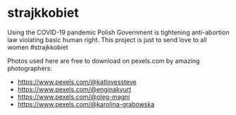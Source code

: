 # strajkkobiet
Using the COVID-19 pandemic Polish Government is tightening anti-abortion law violating basic human right. This project is just to send love to all women #strajkkobiet 

Photos used here are free to download on pexels.com by amazing photographers:
- https://www.pexels.com/@katlovessteve
- https://www.pexels.com/@enginakyurt
- https://www.pexels.com/@oleg-magni
- https://www.pexels.com/@karolina-grabowska
